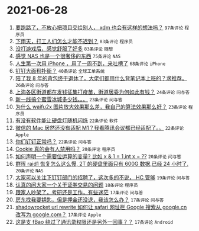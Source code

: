 # 2021-06-28

1. [要跑路了，不放心把项目交给别人， xdm 也会有这样的想法吗？](https://www.v2ex.com/t/786146) `97条评论` `程序员`
1. [下雨天，打工人们怎么才能不迟到？](https://www.v2ex.com/t/786152) `83条评论` `程序员`
1. [没打游戏后，感觉舒服了好多](https://www.v2ex.com/t/786173) `83条评论` `随想`
1. [感觉 NAS 也是一个很奢侈的东西](https://www.v2ex.com/t/786204) `75条评论` `NAS`
1. [人生第一次用 iPhone ，用了一周不到，来吐槽了](https://www.v2ex.com/t/786181) `68条评论` `iPhone`
1. [钉钉大面积扑街？](https://www.v2ex.com/t/786171) `40条评论` `全球工单系统`
1. [陪了我 8 年的背包终于退休了，大佬们都用什么背笔记本上班的？求推荐。](https://www.v2ex.com/t/786246) `26条评论` `问与答`
1. [上海各区街道都在发钱征集打疫苗，街道居委为何如此有钱？](https://www.v2ex.com/t/786184) `24条评论` `问与答`
1. [新一线搞个蜜雪冰城多少钱。。。](https://www.v2ex.com/t/786248) `23条评论` `问与答`
1. [为什么 waifu2x 图片放大效果那么差，我自己的算法效果那么好？](https://www.v2ex.com/t/786233) `23条评论` `程序员`
1. [有没有软件能让硬盘灯随机闪烁](https://www.v2ex.com/t/786278) `22条评论` `软件`
1. [微信的 Mac 居然还没有适配 M1？我看腾讯会议都已经适配了。。](https://www.v2ex.com/t/786182) `22条评论` `Apple`
1. [你们钉钉正常吗？](https://www.v2ex.com/t/786159) `22条评论` `问与答`
1. [Cookie 真的会有人禁用吗？](https://www.v2ex.com/t/786202) `20条评论` `程序员`
1. [如何声明一个需要位运算的变量? 比如 x & 1 = 1,int x = ??](https://www.v2ex.com/t/786194) `20条评论` `问与答`
1. [群晖 raid1 恢复怎么这么慢, 2T 的硬盘里面只有 600G 数据,已经 24 小时了.](https://www.v2ex.com/t/786186) `20条评论` `NAS`
1. [大家可以关注下钉钉部门的招聘了，这次多的不说， HC 管够](https://www.v2ex.com/t/786167) `19条评论` `问与答`
1. [认真的问大家一个关于证券交易的问题](https://www.v2ex.com/t/786189) `18条评论` `程序员`
1. [跟家人吵架了，考研还是工作，有些迷茫](https://www.v2ex.com/t/786245) `17条评论` `问与答`
1. [房东找我要钥匙，但是押金还没退，我该怎么办？](https://www.v2ex.com/t/786191) `17条评论` `问与答`
1. [shadowrocket url rewrite 如何让 safari 网址栏 Google 搜索从 google.cn 改写为 google.com？](https://www.v2ex.com/t/786157) `17条评论` `Apple`
1. [这是支 fBao 绕过了通讯录权限还是另外一回事？？](https://www.v2ex.com/t/786137) `17条评论` `Android`
